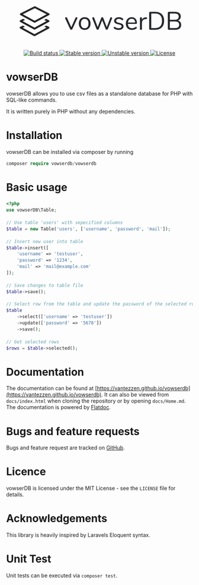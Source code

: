 <p align="center">
    <img src="logo.png">
    <a href="https://packagist.org/packages/vowserdb/vowserdb">
        <img src="https://api.travis-ci.org/vantezzen/vowserdb.svg?branch=master" alt="Build status">
    </a>
    <a href="https://packagist.org/packages/vowserdb/vowserdb">
        <img src="https://poser.pugx.org/vowserdb/vowserdb/v/stable.svg" alt="Stable version">
    </a>
    <a href="https://packagist.org/packages/vowserdb/vowserdb">
        <img src="https://poser.pugx.org/vowserdb/vowserdb/v/unstable.svg" alt="Unstable version">
    </a>
    <a href="https://packagist.org/packages/vowserdb/vowserdb">
        <img src="https://poser.pugx.org/vowserdb/vowserdb/license.svg" alt="License">
    </a>
</p>

# vowserDB
vowserDB allows you to use csv files as a standalone database for PHP with SQL-like commands.

It is written purely in PHP without any dependencies.

# Installation
vowserDB can be installed via composer by running
```php
composer require vowserdb/vowserdb
```

# Basic usage
```php
<?php
use vowserDB\Table;

// Use table 'users' with sepecified columns
$table = new Table('users', ['username', 'password', 'mail']);

// Insert new user into table
$table->insert([
    'username' => 'testuser',
    'password' => '1234',
    'mail' => 'mail@example.com'
]);

// Save changes to table file
$table->save();

// Select row from the table and update the password of the selected rows
$table
    ->select(['username' => 'testuser'])
    ->update(['password' => '5678'])
    ->save();

// Get selected rows
$rows = $table->selected();
```

# Documentation
The documentation can be found at [https://vantezzen.github.io/vowserdb](https://vantezzen.github.io/vowserdb). It can also be viewed from `docs/index.html` when cloning the repository or by opening `docs/Home.md`. 
The documentation is powered by [Flatdoc](http://ricostacruz.com/flatdoc).

# Bugs and feature requests
Bugs and feature request are tracked on [GitHub](https://github.com/vantezzen/vowserdb/issues).

# Licence
vowserDB is licensed under the MIT License - see the `LICENSE` file for details.

# Acknowledgements
This library is heavily inspired by Laravels Eloquent syntax.

# Unit Test
Unit tests can be executed via `composer test`.
